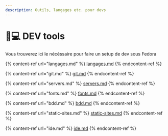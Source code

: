 ```yaml
---
description: Outils, langages etc. pour devs
---
```


# 👨💻 DEV tools

Vous trouverez ici le nécéssaire pour faire un setup de dev sous Fedora

{% content-ref url="langages.md" %}
[langages.md](langages.md)
{% endcontent-ref %}

{% content-ref url="git.md" %}
[git.md](git.md)
{% endcontent-ref %}

{% content-ref url="servers.md" %}
[servers.md](servers.md)
{% endcontent-ref %}

{% content-ref url="fonts.md" %}
[fonts.md](fonts.md)
{% endcontent-ref %}

{% content-ref url="bdd.md" %}
[bdd.md](bdd.md)
{% endcontent-ref %}

{% content-ref url="static-sites.md" %}
[static-sites.md](static-sites.md)
{% endcontent-ref %}

{% content-ref url="ide.md" %}
[ide.md](ide.md)
{% endcontent-ref %}
